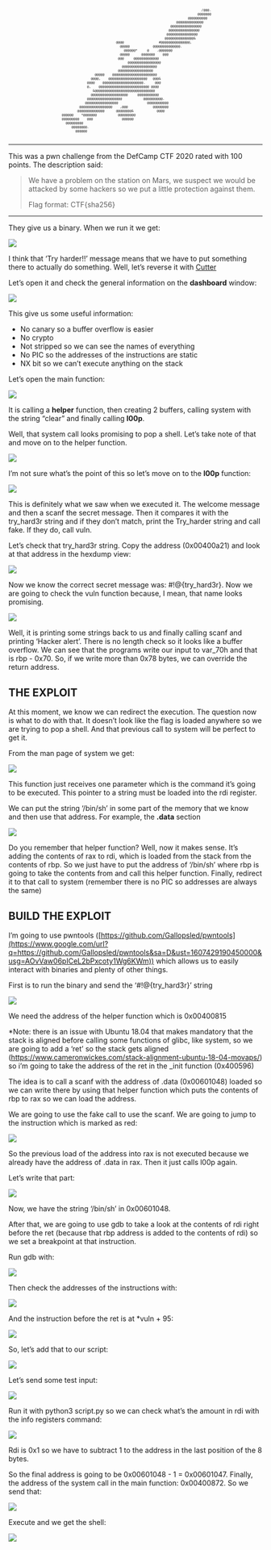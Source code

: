 <pre style="font-size: 0.4rem; text-align: center">
                                                                                
                                                                                
                                                                          /@@@. 
                                                                        @@@@@@@ 
                                                                   @@@@@@@@@@   
                                                             @@@@@@@@@@@@@@     
                                                          @@@@@@@@@@@@@@@@      
                                                         @@@@@@@@@@@@@@@@       
                                                        @@@@@@@@@@@@@@@@        
                                                       @@@@@@@@@@@@@@@&         
                              @@@@                  #@@@@@@@@@@@@@@@,           
                                @@@@@            @@@@@@@@@@@@@@.                
                                  @@@@@@*     @    .@@@@@@@                     
                                @@@@@      @@@@@@@    @@@                       
                               @@@     @@@@@@@@@@@@@                            
                                    @@@@@@@@@@@@@@@@@                           
                                 @@@@@@@@@@@@@@@@@@                             
                               @@@@@@@@@@@@@@@@@@                               
                   @@@@@    @@@@@@@@@@@@@@@@@@@@@@@                             
                 @@@@,    @@@@@@@@@@@@@@@@@@@@   @@@&                           
               @@@@    @@@@@@@@@@@@@@@@@@@@@.     @@@                           
               @,    @@@@@@@@@@@@@@@@@@@@@@@@@@ @@@@                            
                  &@@@@@@@@@@@@@@@@@@@@@@@@@@@@@@@                              
                 @@@@@@@@@@@@@@@@@@@     @@@@@@@@@@@                            
               @@@@@@@@@@@@@@@@@@           @@@@@@@@@@.                         
              @@@@@@@@@@@@@@@@@               @@@@@@@@@@@                       
           @@@@@@@@@@@@@@@@@    ,@@@             @@@@@@@@                       
          @@@@@@@@@@@@@@      @@@@@@@@&            @@@@                         
  @@@@@@    *@@@@@@@           @@@@@@@@@                                        
  @@@@@@@@@    @@@               @@@@@@                                         
    @@@@@@@@@                                                                   
       @@@@@@@@.                                                                
         @@@@@@                                                                 
                                                                                
</pre>

---

This was a pwn challenge from the DefCamp CTF 2020 rated with 100 points. The description said:

>We have a problem on the station on Mars, we suspect we would be attacked by some hackers so we put a little protection against them.
>
>Flag format: CTF{sha256}

---

They give us a binary. When we run it we get:

![](https://lh6.googleusercontent.com/Fnz_WGNFfX7sxKMcyrSUnzvFLiLA9Hjtyj-u-gj1sdrPWfmVCSA_gLNChubeHLNMt-fK-7Yyv-CfeHcreavPJWYqq032N86UgokdCWbVRTZauBIV1lIb8V4UOWksTBYLcqTZIWm6)

I think that ‘Try harder!!’ message means that we have to put something there to actually do something. Well, let’s reverse it with [Cutter](https://cutter.re/)

Let’s open it and check the general information on the **dashboard** window:

![](https://lh4.googleusercontent.com/FmvdwgbIh76HLfb9CaO0dx38QAlhZT86TE5tgdiTcwvvIwSzJupIPhRnw2nw5nhp417lmUK3xr7IsPAryJkgk6U_S-1ZQW9h7OApky4cemI7brYu3GnrevBlQ-sGoEa1xwgZZJHw)

This give us some useful information:

*   No canary so a buffer overflow is easier
*   No crypto
*   Not stripped so we can see the names of everything
*   No PIC so the addresses of the instructions are static
*   NX bit so we can’t execute anything on the stack

Let’s open the main function:

![](https://lh5.googleusercontent.com/MrNMRhrN5j4VibdR3YPyErLmDiS2nA8Cqgr8d2m0_7_8Y6KQEIM4qeN8UIk6euY9yQ55ODdOemqpQd1kQA09JdN-ZAujC5Q3zHkW2w311MLyD2sLaGhJwpQcChpXoRzB_3x7-9Y_)

It is calling a **helper** function, then creating 2 buffers, calling system with the string “clear” and finally calling **l00p**.

Well, that system call looks promising to pop a shell. Let’s take note of that and move on to the helper function.

![](https://lh5.googleusercontent.com/bmdayO6IbbGUl0BqhBHuV3wF6lP_K0nWE_KSmykkDGgMpR6s36mbSqbuNUcgRlJtobzs2ZFeLClrmnieMbePn4NNz4nDmGtjOdybATs7DHmH1_rt4wBzZj9H_i0jycvimKYqukBa)

I’m not sure what’s the point of this so let’s move on to the **l00p** function:

![](https://lh3.googleusercontent.com/nUsU4QuVawmflJJfn853qL7nz7RtlCAVr-ibI4LMaB7wja93PVrpmMTwcqilQ1QxRYGsbk57rIXxwNunov01OqxrkggbxWfFM9d8V2smYSssIyfPayQs3ZiUfFWmuxssfPh34HHe)

This is definitely what we saw when we executed it. The welcome message and then a scanf the secret message. Then it compares it with the try\_hard3r string and if they don’t match, print the Try\_harder string and call fake. If they do, call vuln.

Let’s check that try\_hard3r string. Copy the address (0x00400a21) and look at that address in the hexdump view:

![](https://lh4.googleusercontent.com/-8eOm2kPBnCM7IbB898P84MykSjhGLf3KyulFZMN8w5kYqraQpjx96mi4Kau2Z39DuWYf32FG9aryilPEHbbiBeDOBRz1aMf16VLmhaEBomAGuVEooEvXxhbdf0VO23t0NAfaKeg)

Now we know the correct secret message was: #!@{try\_hard3r}. Now we are going to check the vuln function because, I mean, that name looks promising.

![](https://lh4.googleusercontent.com/AwNM-yORftvCBMKt14-K6xYmM5O-gFxw-r5pnEAipox43iK0W06ghiEQi1CGqH6g0DHN1m62sIvTLYoCHcWdhatkG21V_rlCPvs964a70j9nr7kr389MYMbbFpom-t11rWeMsEed)

Well, it is printing some strings back to us and finally calling scanf and printing ‘Hacker alert’. There is no length check so it looks like a buffer overflow. We can see that the programs write our input to var\_70h and that is rbp - 0x70. So, if we write more than 0x78 bytes, we can override the return address.

## THE EXPLOIT

At this moment, we know we can redirect the execution. The question now is what to do with that. It doesn’t look like the flag is loaded anywhere so we are trying to pop a shell. And that previous call to system will be perfect to get it.

From the man page of system we get:

![](https://lh6.googleusercontent.com/D7axNE_G1ZIISBGOL9jBsFnRM7fiwxhWAc3ORXQQkAnuEqrGBDUIfjCc4TLmmriCb1FPNRXp7OPIrh8PSo6P2Y7igBDXLG_pFw28PFQYjPboSCerUj5bYWH_9kAR92VqdMjhhOh9)

This function just receives one parameter which is the command it’s going to be executed. This pointer to a string must be loaded into the rdi register.

We can put the string ‘/bin/sh’ in some part of the memory that we know and then use that address. For example, the **.data** section

![](https://lh5.googleusercontent.com/KiahSxL43aCcXEOJU_Sn2BOns1Ks427I2dHEnpbO1GZBTztm2CvEFAwRmsWAi_ea2LRA4mLkUxICLKgpKCFWw7BNKpAzhrwi9eVtWpAyG2bBCu_r-hsJEbqCIYb7uXourrtKF4fH)

Do you remember that helper function? Well, now it makes sense. It’s adding the contents of rax to rdi, which is loaded from the stack from the contents of rbp. So we just have to put the address of ‘/bin/sh’ where rbp is going to take the contents from and call this helper function. Finally, redirect it to that call to system (remember there is no PIC so addresses are always the same)

## BUILD THE EXPLOIT

I’m going to use pwntools ([https://github.com/Gallopsled/pwntools](https://www.google.com/url?q=https://github.com/Gallopsled/pwntools&sa=D&ust=1607429190450000&usg=AOvVaw06pICeL2bPxcoty1Wg6KWm)) which allows us to easily interact with binaries and plenty of other things.

First is to run the binary and send the ‘#!@{try\_hard3r}’ string

![](https://lh6.googleusercontent.com/II3oC-KLQeolXh6zNf28Q3YB0X-pko6yKAN2fi_r3HoCy75A9QDP6w1An8V4qdy52bcC3WuMHy2WDIawkxKE4qPAJedVY3d8zpd0g2JiYIxDSMpyYpZuwXW1f2WeM4RiHT__6_4Y)

We need the address of the helper function which is 0x00400815

\*Note: there is an issue with Ubuntu 18.04 that makes mandatory that the stack is aligned before calling some functions of glibc, like system, so we are going to add a ‘ret’ so the stack gets aligned (https://www.cameronwickes.com/stack-alignment-ubuntu-18-04-movaps/) so i’m going to take the address of the ret in the \_init function (0x400596)

The idea is to call a scanf with the address of .data (0x00601048) loaded so we can write there by using that helper function which puts the contents of rbp to rax so we can load the address.

We are going to use the fake call to use the scanf. We are going to jump to the instruction which is marked as red:

![](https://lh3.googleusercontent.com/bl5SyOisZDih8EDDnrNpKHVf7QtQ-wE3f8r0A3iZHWhTU9MkkzNB5l8TEh-22zmqHcF1pCQMeR5ftyHBkaQWtRwrLNqwWcLaffshLQObq6oQbdBjbp5n52w7NhXGGJOArykwA5FE)

So the previous load of the address into rax is not executed because we already have the address of .data in rax. Then it just calls l00p again.

Let’s write that part:

![](https://lh6.googleusercontent.com/XjHPBNF5yXy7fbtOa6PGZAVUBK6Sf3jtYh5bTvXIeWTTOFCzgyTriAegKR09UC028PqzuzMmG7bV-rkWIYBjjE2Y0PgO9pnC01m-kPctXKuSCFNI1rdcBhsHrSX7Yq3xUjHTC85A)

Now, we have the string ‘/bin/sh’ in 0x00601048.

After that, we are going to use gdb to take a look at the contents of rdi right before the ret (because that rbp address is added to the contents of rdi) so we set a breakpoint at that instruction.

Run gdb with:

![](https://lh6.googleusercontent.com/PdE6tD2OXdNwYIhEBOpbahdaimSW5LNxq70dnsJ78tjqAc9838lqB2kvYBWEgqDtJNPxJ-uLe85pMRywRCp7zCM2EZN305xVmglah4vEyF1Um28nDncopvZPAL0md_2evrk8aW2i)

Then check the addresses of the instructions with:

![](https://lh4.googleusercontent.com/QC_7Kp5BhxpupvgdRNVPOBAvvPt8ciaWESMQU0iU1YdJF6AkiB_TPBJpZyoKVv4JCh4LC90rJNDfysOMWkYdjGZ8oRlpS0p-DBB_J7hiRqXRlc2ZSzSVsLW6cj2h6mpVuL1_-8wb)

And the instruction before the ret is at \*vuln + 95:

![](https://lh5.googleusercontent.com/xv41K0FbG5XB9wUbJ9FAHdnQn4fldJTST4dhu-yTwhRAiccLfforlcOZLLhUQCXR8Hh-OH4ejGkPFPKrPj9dBW2MbmJ6R2qAWYj31R-bPMAChoOgvKlSHJbvnx-3KtwAsEcHTvtA)

So, let’s add that to our script:

![](https://lh6.googleusercontent.com/YdrpPEXdnWDk8zDs96_-fOLVByJ1msyapxtrytzIxmoU-z1I3hY9YumZ7uPyIDKKAkilaFg03BPslmq6Lhj0GeSgZN5B1nXfyEYPkhRlEOs3Vlr1uCVPLlE9vjQk4BhOhtkyKA4D)

Let’s send some test input:

![](https://lh6.googleusercontent.com/2_c351Wh8cNhbGXjl3VIw9XQfx0E-hbWYZCZ8qNUKcx5ktJKNokfBU4NXUEynlQm7YZvvBoGxHjPR5CqPPH8Rvm4kZ3SDK7hueW50zs46TB1oB-_3A7l3Uplbp-qb0CqhS0rff4d)

Run it with python3 script.py so we can check what’s the amount in rdi with the info registers command:

![](https://lh5.googleusercontent.com/rt64-Nb-jOMldP-GptL9VV-kpJcZMF8S94PWHg-3Bo3sHH4DoMcKJbADjrPdAHIEN_79-uMClS-l0uVzALuRd-ijvy2FoJfq5WJ66jfqRyK4TWHVcrIPZBZkWOKty6CZHExQLT5t)

Rdi is 0x1 so we have to subtract 1 to the address in the last position of the 8 bytes.

So the final address is going to be 0x00601048 - 1 = 0x00601047. Finally, the address of the system call in the main function: 0x00400872. So we send that:

![](https://lh6.googleusercontent.com/voh0dSqMYnitcmUa9DdaqcM6U7qtE4R_YIY4XbmxEj_eGmu023ds0ohTPQb1jubX9xb5RaEa376K00aFcNJHtO55asyw6te84TXOOT8Wzp7x99OdLXhKSrS69suoRthfjLakNA24)

Execute and we get the shell:

![](https://lh3.googleusercontent.com/45_ZI_0K81TWqeOwYXbxltAe-XNQPbHjXZpg_014hPEzfR-lgMWvoVFmDFjSLrAV3X0innrixB8XLrpPu-G07Ze7YlQaU4oGCISw44no4Dmxu5EpVARhs9YtYAsB7Gud0CzyC0fC)